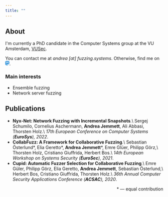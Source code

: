 ```yaml
---
title: ""
---
```


## About

I'm currently a PhD candidate in the Computer Systems group at the VU
Amsterdam, [VUSec](https://vusec.net).

You can contact me at _andrea [at] fuzzing.systems_.
Otherwise, find me on <a rel="me" href="https://infosec.exchange/@acidghost">
<img src="/assets/mastodon.svg" height="14" /></a>.

### Main interests
- Ensemble fuzzing
- Network server fuzzing

## Publications
- __Nyx-Net: Network Fuzzing with Incremental Snapshots__.\\
  Sergej Schumilo, Cornelius Aschermann, __Andrea Jemmett__, Ali Abbasi, Thorsten Holz.\\
  _17th European Conference on Computer Systems (__EuroSys__), 2022_.
- __CollabFuzz: A Framework for Collaborative Fuzzing__.\\
  Sebastian Österlund\*, Elia Geretto\*, __Andrea Jemmett__\*, Emre Glüer, Philipp Görz,\\
  Thorsten Holz, Cristiano Giuffrida, Herbert Bos.\\
  _14th European Workshop on Systems Security (__EuroSec__), 2021_.
- __Cupid: Automatic Fuzzer Selection for Collaborative Fuzzing__.\\
  Emre Güler, Philipp Görz, Elia Geretto, __Andrea Jemmett__, Sebastian Österlund,\\
  Herbert Bos, Cristiano Giuffrida, Thorsten Holz.\\
  _36th Annual Computer Security Applications Conference (__ACSAC__), 2020_.

<div style="text-align: right">* &mdash; equal contribution</div>

